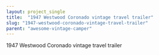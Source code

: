 ```yaml
---
layout: project_single
title:  "1947 Westwood Coronado vintage travel trailer"
slug: "1947-westwood-coronado-vintage-travel-trailer"
parent: "awesome-vintage-camper"
---
```

1947 Westwood Coronado vintage travel trailer